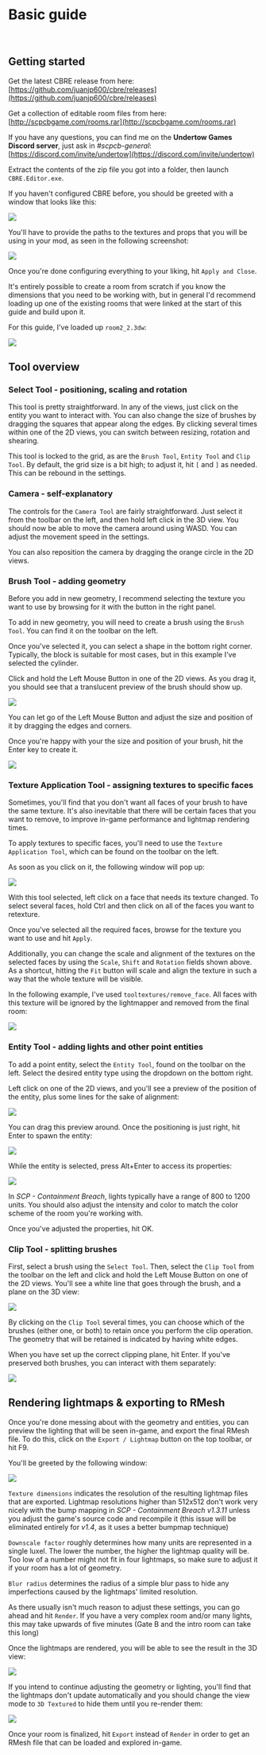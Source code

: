 # Basic guide
&nbsp;
## Getting started

Get the latest CBRE release from here: [https://github.com/juanjp600/cbre/releases](https://github.com/juanjp600/cbre/releases)

Get a collection of editable room files from here: [http://scpcbgame.com/rooms.rar](http://scpcbgame.com/rooms.rar)

If you have any questions, you can find me on the **Undertow Games Discord server**, just ask in _#scpcb-general_: [https://discord.com/invite/undertow](https://discord.com/invite/undertow)

Extract the contents of the zip file you got into a folder, then launch `CBRE.Editor.exe`.

If you haven't configured CBRE before, you should be greeted with a window that looks like this:

![](imgs/InitialDirSettings.png)

You'll have to provide the paths to the textures and props that you will be using in your mod, as seen in the following screenshot:

![](imgs/FinishedDirSettings.png)

Once you're done configuring everything to your liking, hit `Apply and Close`.

It's entirely possible to create a room from scratch if you know the dimensions that you need to be working with, but in general I'd recommend loading up one of the existing rooms that were linked at the start of this guide and build upon it.

For this guide, I've loaded up `room2_2.3dw`:

![](imgs/Room2Loaded.png)

## Tool overview

### Select Tool - positioning, scaling and rotation

This tool is pretty straightforward. In any of the views, just click on the entity you want to interact with. You can also change the size of brushes by dragging the squares that appear along the edges. By clicking several times within one of the 2D views, you can switch between resizing, rotation and shearing.

This tool is locked to the grid, as are the `Brush Tool`, `Entity Tool` and `Clip Tool`. By default, the grid size is a bit high; to adjust it, hit `[` and `]` as needed. This can be rebound in the settings.

### Camera - self-explanatory

The controls for the `Camera Tool` are fairly straightforward. Just select it from the toolbar on the left, and then hold left click in the 3D view. You should now be able to move the camera around using WASD. You can adjust the movement speed in the settings.

You can also reposition the camera by dragging the orange circle in the 2D views.

### Brush Tool - adding geometry

Before you add in new geometry, I recommend selecting the texture you want to use by browsing for it with the button in the right panel.

To add in new geometry, you will need to create a brush using the `Brush Tool`. You can find it on the toolbar on the left.

Once you've selected it, you can select a shape in the bottom right corner. Typically, the block is suitable for most cases, but in this example I've selected the cylinder.

Click and hold the Left Mouse Button in one of the 2D views. As you drag it, you should see that a translucent preview of the brush should show up.

![](imgs/BrushToolExample.png)

You can let go of the Left Mouse Button and adjust the size and position of it by dragging the edges and corners.

Once you're happy with your the size and position of your brush, hit the Enter key to create it.

![](imgs/CylinderMade.png)

### Texture Application Tool - assigning textures to specific faces

Sometimes, you'll find that you don't want all faces of your brush to have the same texture. It's also inevitable that there will be certain faces that you want to remove, to improve in-game performance and lightmap rendering times.

To apply textures to specific faces, you'll need to use the `Texture Application Tool`, which can be found on the toolbar on the left.

As soon as you click on it, the following window will pop up:

![](imgs/TextureApplicationTool.png)

With this tool selected, left click on a face that needs its texture changed. To select several faces, hold Ctrl and then click on all of the faces you want to retexture.

Once you've selected all the required faces, browse for the texture you want to use and hit `Apply`.

Additionally, you can change the scale and alignment of the textures on the selected faces by using the `Scale`, `Shift` and `Rotation` fields shown above. As a shortcut, hitting the `Fit` button will scale and align the texture in such a way that the whole texture will be visible.

In the following example, I've used `tooltextures/remove_face`. All faces with this texture will be ignored by the lightmapper and removed from the final room:

![](imgs/FaceApplicationExample.png)

### Entity Tool - adding lights and other point entities

To add a point entity, select the `Entity Tool`, found on the toolbar on the left. Select the desired entity type using the dropdown on the bottom right.

Left click on one of the 2D views, and you'll see a preview of the position of the entity, plus some lines for the sake of alignment:

![](imgs/PlacingEntity.png)

You can drag this preview around. Once the positioning is just right, hit Enter to spawn the entity:

![](imgs/EntityPlaced.png)

While the entity is selected, press Alt+Enter to access its properties:

![](imgs/LightProperties.png)

In _SCP - Containment Breach_, lights typically have a range of 800 to 1200 units. You should also adjust the intensity and color to match the color scheme of the room you're working with.

Once you've adjusted the properties, hit OK.

### Clip Tool - splitting brushes

First, select a brush using the `Select Tool`. Then, select the `Clip Tool` from the toolbar on the left and click and hold the Left Mouse Button on one of the 2D views. You'll see a white line that goes through the brush, and a plane on the 3D view:

![](imgs/ClipExample.png)

By clicking on the `Clip Tool` several times, you can choose which of the brushes (either one, or both) to retain once you perform the clip operation. The geometry that will be retained is indicated by having white edges.

When you have set up the correct clipping plane, hit Enter. If you've preserved both brushes, you can interact with them separately:

![](imgs/ClipResult.png)

## Rendering lightmaps & exporting to RMesh

Once you're done messing about with the geometry and entities, you can preview the lighting that will be seen in-game, and export the final RMesh file. To do this, click on the `Export / Lightmap` button on the top toolbar, or hit F9.

You'll be greeted by the following window:

![](imgs/LightmapSettings.png)

`Texture dimensions` indicates the resolution of the resulting lightmap files that are exported. Lightmap resolutions higher than 512x512 don't work very nicely with the bump mapping in _SCP - Containment Breach v1.3.11_ unless you adjust the game's source code and recompile it (this issue will be eliminated entirely for _v1.4_, as it uses a better bumpmap technique)

`Downscale factor` roughly determines how many units are represented in a single luxel. The lower the number, the higher the lightmap quality will be. Too low of a number might not fit in four lightmaps, so make sure to adjust it if your room has a lot of geometry.

`Blur radius` determines the radius of a simple blur pass to hide any imperfections caused by the lightmaps' limited resolution.

As there usually isn't much reason to adjust these settings, you can go ahead and hit `Render`. If you have a very complex room and/or many lights, this may take upwards of five minutes (Gate B and the intro room can take this long)

Once the lightmaps are rendered, you will be able to see the result in the 3D view:

![](imgs/RenderedLightmap.png)

If you intend to continue adjusting the geometry or lighting, you'll find that the lightmaps don't update automatically and you should change the view mode to `3D Textured` to hide them until you re-render them:

![](imgs/SwapRenderingMode.png)

Once your room is finalized, hit `Export` instead of `Render` in order to get an RMesh file that can be loaded and explored in-game.
